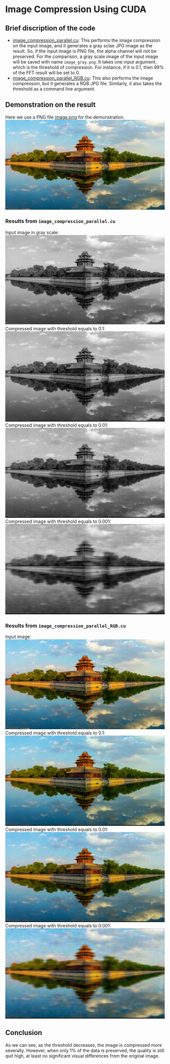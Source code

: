 # Image Compression Using CUDA
## Brief discription of the code
* [image_compression_parallel.cu](./image_compression_parallel.cu): This performs the image compression on the input image, and it generates a gray sclae JPG image as the result. So, if the input image is PNG file, the alpha channel will not be preserved. For the comparison, a gray scale image of the input image will be saved with name `image_gray.png`. It takes one input argument, which is the threshold of compression. For instance, if it is 0.1, then 99% of the FFT result will be set to 0.
* [image_compression_parallel_RGB.cu](./image_compression_parallel_RGB.cu): This also performs the image compression, but it generates a RGB JPG file. Similarly, it also takes the threshold as a command line argument.

## Demonstration on the result
Here we use a PNG file [image.png](./input_images/image.png) for the demonstration. 
![image.png](./input_images/image.png)

### Results from `image_compression_parallel.cu`
Input image in gray scale:
![image_gray.png](./result_images/image_gray.png)
Compressed image with threshold equals to 0.1:
![image_gray_0.1.jpg](./result_images/result_gray_0.1.jpg)
Compressed image with threshold equals to 0.01:
![image_gray_0.01.jpg](./result_images/result_gray_0.01.jpg)
Compressed image with threshold equals to 0.001:
![image_gray_0.01.jpg](./result_images/result_gray_0.001.jpg)

### Results from `image_compression_parallel_RGB.cu`
Input image:
![image.png](./input_images/image.png)
Compressed image with threshold equals to 0.1:
![image_gray_0.01.jpg](./result_images/result_RGB_0.1.jpg)
Compressed image with threshold equals to 0.01:
![image_gray_0.01.jpg](./result_images/result_RGB_0.01.jpg)
Compressed image with threshold equals to 0.001:
![image_gray_0.01.jpg](./result_images/result_RGB_0.001.jpg)

## Conclusion
As we can see, as the threshold decreases, the image is compressed more severally. However, when only 1% of the data is preserved, the quality is still quit high, at least no significant visual differences from the original image.